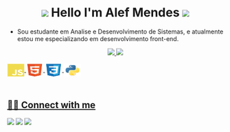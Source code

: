 <h1 align="center">
<img src="https://media.giphy.com/media/hvRJCLFzcasrR4ia7z/giphy.gif" width="28">
Hello I'm Alef Mendes  <img src="https://media.giphy.com/media/12oufCB0MyZ1Go/giphy.gif" width="50">
</h1>

- Sou estudante em Analise e Desenvolvimento de Sistemas, e atualmente estou me especializando em desenvolvimento front-end.

<div align="center">
  <a href="https://github.com/alefmends">
  <img height="160em" src="https://github-readme-stats.vercel.app/api?username=alefmends&show_icons=true&theme=algolia&include_all_commits=true&count_private=true"/>
  <img height="160em" src="https://github-readme-stats.vercel.app/api/top-langs/?username=alefmends&layout=compact&langs_count=7&theme=dark"/>
</div>

  <div style="display: inline_block"><br>
  <img align="center" alt="Alef-Js" height="30" width="40" src="https://raw.githubusercontent.com/devicons/devicon/master/icons/javascript/javascript-plain.svg">
  <img align="center" alt="Alef-HTML" height="30" width="40" src="https://raw.githubusercontent.com/devicons/devicon/master/icons/html5/html5-original.svg">
  <img align="center" alt="Alef-CSS" height="30" width="40" src="https://raw.githubusercontent.com/devicons/devicon/master/icons/css3/css3-original.svg">
  <img align="center" alt="Alef-Python" height="30" width="40" src="https://raw.githubusercontent.com/devicons/devicon/master/icons/python/python-original.svg">

  </div>
   
  ## <br /> 🙋‍♂️ Connect with me 
  
  <div> 

  <a href="https://www.instagram.com/alefmends/" target="_blank"><img src="https://img.shields.io/badge/-Instagram-%23E4405F?style=for-the-badge&logo=instagram&logoColor=white" target="_blank"></a>
  <a href = "mailto:contatoalefmendes@gmail.com"><img src="https://img.shields.io/badge/-Gmail-%23333?style=for-the-badge&logo=gmail&logoColor=white" target="_blank"></a>
  <a href="https://www.linkedin.com/in/alef-mendes-596a088b/" target="_blank"><img src="https://img.shields.io/badge/-LinkedIn-%230077B5?style=for-the-badge&logo=linkedin&logoColor=white" target="_blank"></a> 

 
</div>
